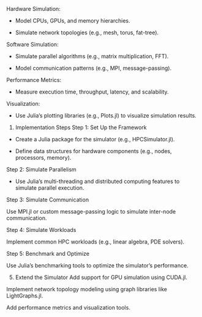 
Hardware Simulation:

- Model CPUs, GPUs, and memory hierarchies.

- Simulate network topologies (e.g., mesh, torus, fat-tree).


Software Simulation:

- Simulate parallel algorithms (e.g., matrix multiplication, FFT).

- Model communication patterns (e.g., MPI, message-passing).


Performance Metrics:

- Measure execution time, throughput, latency, and scalability.

Visualization:

- Use Julia’s plotting libraries (e.g., Plots.jl) to visualize simulation results.


1. Implementation Steps
Step 1: Set Up the Framework

- Create a Julia package for the simulator (e.g., HPCSimulator.jl).

- Define data structures for hardware components (e.g., nodes, processors, memory).

Step 2: Simulate Parallelism

- Use Julia’s multi-threading and distributed computing features to simulate parallel execution.

Step 3: Simulate Communication

Use MPI.jl or custom message-passing logic to simulate inter-node communication.

Step 4: Simulate Workloads

Implement common HPC workloads (e.g., linear algebra, PDE solvers).

Step 5: Benchmark and Optimize

Use Julia’s benchmarking tools to optimize the simulator’s performance.

5. Extend the Simulator
Add support for GPU simulation using CUDA.jl.

Implement network topology modeling using graph libraries like LightGraphs.jl.

Add performance metrics and visualization tools.